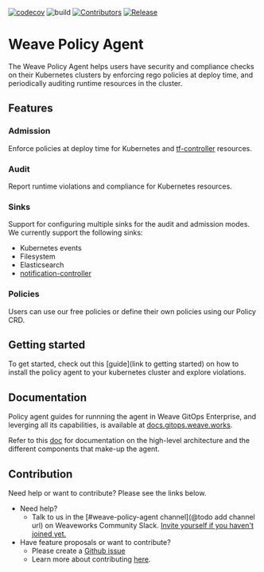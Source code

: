 [![codecov](https://codecov.io/gh/weaveworks/policy-agent/branch/dev/graph/badge.svg?token=5HALYBWEIQ)](https://codecov.io/gh/weaveworks/policy-agent) ![build](https://github.com/weaveworks/policy-agent/actions/workflows/build.yml/badge.svg?branch=dev) [![Contributors](https://img.shields.io/github/contributors/weaveworks/policy-agent)](https://github.com/weaveworks/policy-agent/graphs/contributors)
[![Release](https://img.shields.io/github/v/release/weaveworks/policy-agent?include_prereleases)](https://github.com/weaveworks/policy-agent/releases/latest)

# Weave Policy Agent

The Weave Policy Agent helps users have security and compliance checks on their Kubernetes clusters by enforcing rego policies at deploy time, and periodically auditing runtime resources in the cluster.

## Features

### Admission

Enforce policies at deploy time for Kubernetes and [tf-controller](https://github.com/weaveworks/tf-controller) resources.

### Audit

Report runtime violations and compliance for Kubernetes resources.

### Sinks

Support for configuring multiple sinks for the audit and admission modes. We currently support the following sinks:
- Kubernetes events
- Filesystem
- Elasticsearch
- [notification-controller](https://github.com/fluxcd/notification-controller)


### Policies

Users can use our free policies or define their own policies using our Policy CRD.

## Getting started

To get started, check out this [guide](link to getting started) on how to install the policy agent to your kubernetes cluster and explore violations.

## Documentation

Policy agent guides for runnning the agent in Weave GitOps Enterprise, and leverging all its capabilities, is available at [docs.gitops.weave.works](https://docs.gitops.weave.works/docs/policy/intro/).

Refer to this [doc](docs/README.md) for documentation on the high-level architecture and the different components that make-up the agent.

## Contribution

Need help or want to contribute? Please see the links below.
- Need help?
    - Talk to us in
      the [#weave-policy-agent channel](@todo add channel url)
      on Weaveworks Community Slack. [Invite yourself if you haven't joined yet.](https://slack.weave.works/)
- Have feature proposals or want to contribute?
    - Please create a [Github issue](https://github.com/weaveworks/weave-policy-agent/issues)
    - Learn more about contributing [here](./CONTRIBUTING.md).
